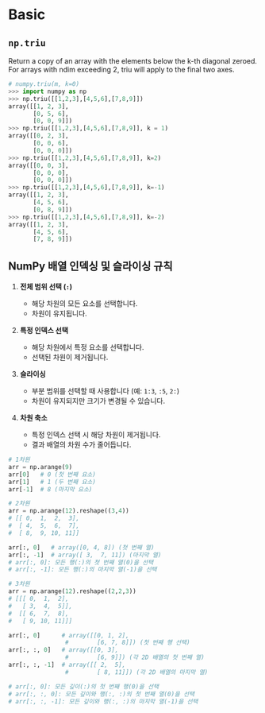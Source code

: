 



# Basic


## `np.triu`

Return a copy of an array with the elements below the k-th diagonal zeroed. For arrays with ndim exceeding 2, triu will apply to the final two axes.

```py
# numpy.triu(m, k=0)
>>> import numpy as np
>>> np.triu([[1,2,3],[4,5,6],[7,8,9]])
array([[1, 2, 3],
       [0, 5, 6],
       [0, 0, 9]])
>>> np.triu([[1,2,3],[4,5,6],[7,8,9]], k = 1)
array([[0, 2, 3],
       [0, 0, 6],
       [0, 0, 0]])
>>> np.triu([[1,2,3],[4,5,6],[7,8,9]], k=2)
array([[0, 0, 3],
       [0, 0, 0],
       [0, 0, 0]])
>>> np.triu([[1,2,3],[4,5,6],[7,8,9]], k=-1)
array([[1, 2, 3],
       [4, 5, 6],
       [0, 8, 9]])
>>> np.triu([[1,2,3],[4,5,6],[7,8,9]], k=-2)
array([[1, 2, 3],
       [4, 5, 6],
       [7, 8, 9]])
```

## NumPy 배열 인덱싱 및 슬라이싱 규칙

1. **전체 범위 선택 (`:`)**
   - 해당 차원의 모든 요소를 선택합니다.
   - 차원이 유지됩니다.

2. **특정 인덱스 선택**
   - 해당 차원에서 특정 요소를 선택합니다.
   - 선택된 차원이 제거됩니다.

3. **슬라이싱**
   - 부분 범위를 선택할 때 사용합니다 (예: `1:3`, `:5`, `2:`)
   - 차원이 유지되지만 크기가 변경될 수 있습니다.

4. **차원 축소**
   - 특정 인덱스 선택 시 해당 차원이 제거됩니다.
   - 결과 배열의 차원 수가 줄어듭니다.

```py
# 1차원
arr = np.arange(9)
arr[0]   # 0 (첫 번째 요소)
arr[1]   # 1 (두 번째 요소)
arr[-1]  # 8 (마지막 요소)

# 2차원
arr = np.arange(12).reshape((3,4))
# [[ 0,  1,  2,  3],
#  [ 4,  5,  6,  7],
#  [ 8,  9, 10, 11]]

arr[:, 0]   # array([0, 4, 8]) (첫 번째 열)
arr[:, -1]  # array([ 3,  7, 11]) (마지막 열)
# arr[:, 0]: 모든 행(:)의 첫 번째 열(0)을 선택
# arr[:, -1]: 모든 행(:)의 마지막 열(-1)을 선택

# 3차원
arr = np.arange(12).reshape((2,2,3))
# [[[ 0,  1,  2],
#   [ 3,  4,  5]],
#  [[ 6,  7,  8],
#   [ 9, 10, 11]]]

arr[:, 0]      # array([[0, 1, 2],
                #        [6, 7, 8]]) (첫 번째 행 선택)
arr[:, :, 0]   # array([[0, 3],
                #        [6, 9]]) (각 2D 배열의 첫 번째 열)
arr[:, :, -1]  # array([[ 2,  5],
                #        [ 8, 11]]) (각 2D 배열의 마지막 열)

# arr[:, 0]: 모든 깊이(:)의 첫 번째 행(0)을 선택
# arr[:, :, 0]: 모든 깊이와 행(:, :)의 첫 번째 열(0)을 선택
# arr[:, :, -1]: 모든 깊이와 행(:, :)의 마지막 열(-1)을 선택
```
